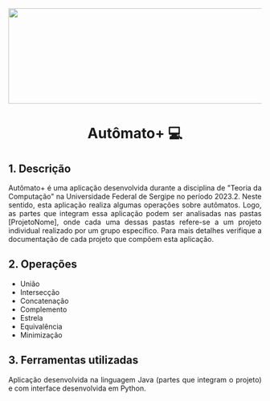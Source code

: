 <div align="center">
  <img src="https://github.com/Guilherme-Yeager/ProjetoTc/assets/105077089/e11224c4-6578-4607-a018-5b36813aaa1a" width="1000" height="190">
</div>


<h1 align="center">Autômato+ 💻</h1>
<h2>1. Descrição</h2>
<div align="justify">
    Autômato+ é uma aplicação desenvolvida durante a disciplina de "Teoria da Computação"
  na Universidade Federal de Sergipe no período 2023.2. Neste sentido, esta aplicação
  realiza algumas operações sobre autômatos. Logo, as partes que integram essa aplicação
  podem ser analisadas nas pastas [ProjetoNome], onde cada uma dessas pastas refere-se a um
  projeto individual realizado por um grupo específico. Para mais detalhes verifique a
  documentação de cada projeto que compõem esta aplicação.
</div>
<h2>2. Operações</h2>

* União
* Intersecção
* Concatenação
* Complemento
* Estrela
* Equivalência
* Minimização
<h2>3. Ferramentas utilizadas </h2>
<div align="justify">
  Aplicação desenvolvida na linguagem Java (partes que integram o projeto) e com interface 
  desenvolvida em Python.     
</div>
